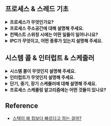 <!--
  <details>
    <summary></summary>
  </details>
-->

## 프로세스 & 스레드 기초

<details>
  <summary><b>프로세스가 무엇인가요?</b></summary>

  - 메인 메모리에 올라가 실행 중인 프로그램을 의미합니다.
  - 따라서, 다른 프로세스 자원에 접근 시, 프로세스 간 통신(IPC)을 사용해야 합니다.
  - 이 프로세스는 각각 Code, Data, Stack, Heap 구조로 되어있는 독립된 메모리 영역을 할당 받고 최소 하나 이상의 스레드로 구성되어 있습니다.
    - 코드/텍스트 영역 : 컴파일된 소스 코드가 저장되는 영역
    - 데이터 영역 : 전역변수 및 초기화된 데이터가 저장되는 영역
    - 스택 영역 : 임시 데이터(함수 호출, 로컬 변수 등)가 저장되는 영역
    - 힙 영역 : 코드에서 동적으로 생성되는 데이터가 저장되는 영역
  
   ---

  <details>
    <summary>프로그램과 프로세스, 스레드의 차이에 대해 설명해 주세요.</summary>

    - 프로세스
      - 프로세스는 프로그램 실행 시, 운영체제로부터 실행에 필요한 자원을 할당 받습니다.
      - 즉, 프로그램은 파일이 저장장치에 저장되어 있지만, 메모리엔 올라가지 않은 정적 상태이고,
        이런 프로그램을 실행시켜 운영체제로부터 CPU를 할당받아 실행되는 상태가 바로 프로세스라고 합니다.
      - 프로세스는 독립된 메모리를 할당받기 때문에, IPC를 사용해서 다른 프로세스 자원에 접근할 수 있습니다.
    - 스레드
      - 스레드는 프로세스가 할당 받은 자원을 이용하는 실행 단위입니다.
      - 각 스레드는 독자적인 Stack과 Register를 갖고 있고 프로세스의 Code, Data, Heap 영역을 공유합니다.
      - 즉, 스레드는 메모리를 공유하기 때문에, 동기화, 데드락 등의 문제가 발생할 수 있습니다.
  </details> 
  <details>
    <summary>PCB(Process Control Block)가 무엇인가요?</summary>

    - 운영체제에서 프로세스에 대한 메타데이터를 저장한 데이터를 말합니다.
    - 즉, 프로세스가 생성되면 운영체제는 해당 PCB를 생성하고 프로세스 완료 시, PCB는 제거됩니다.
    - 이곳에는 프로세스 ID, 프로그램 카운터, CPU 레지스터, 프로세스 상태 등이 저장되어 있습니다.
    - PCB는 Context Switching에 사용되기도 합니다.
  </details> 
  <details>
    <summary>그렇다면, 스레드는 PCB를 갖고 있을까요?</summary>

    - 스레드는 프로세스 내부에 있으므로 PCB를 가지지 않고 TCB를 가집니다.
  </details> 
  <details>
    <summary>리눅스에서, 프로세스와 스레드는 각각 어떻게 생성될까요?</summary>

    - 프로세스
      - fork() 함수를 통해 주소 공간을 그대로 복사하여 자식 프로세스를 생성할 수 있습니다.
      - exec() 함수를 통해 해당 자식 프로세스를 다른 작업으로 변경할 수 있습니다.
    - 스레드
      - POSIX의 pthread_create()를 통해 생성할 수 있습니다.
  </details> 
  <details>
    <summary>자식 프로세스가 상태를 알리지 않고 죽거나, 부모 프로세스가 먼저 죽게 되면 어떻게 처리하나요?</summary>

    - 부모 프로세스가 아직 wait()를 호출하지 못한 상태로 자식 프로세스가 죽을 때,
      - 이때 자식 프로세스가 종료되어도, 해당 프로세스의 PCB는 커널 내에 여전히 남아 있지만 더 이상 실행되지 않습니다.
      - 즉, 좀비 프로세스가 됩니다. 이 좀비 프로세스가 쌓이면 결국 자원 낭비를 야기하게 됩니다.
      - 하지만, 커널은 자식 프로세스가 종료되어도 최소한 정보(프로세스 ID, 프로세스 종료 상태 등)을 유지하고 있기 때문에,
        이 정보를 부모 프로세스가 wait()을 통해 확인할 수 있어서 부모 프로세스가 wait()를 호출하면 좀비 프로세스는 없어집니다.
    - 부모 프로세스가 먼저 죽을 때,
      - 이때는 자식 프로세스가 고아 프로세스가 됩니다. 이 고아 프로세스는 부모 프로세스가 없으므로, 
        부모 프로세스가 이들의 종료 상태를 확인하거나 회수할 수 없습니다.
      - 이 경우에는 리눅스 시점에서 init 프로세스가 부모 프로세스가 되어 고아 프로세스들을 관리합니다.
      - 즉, init 프로세스가 주기적으로 wait()을 호출함으로 써 고아 프로세스의 자원을 회수합니다.
  </details> 
  <details>
    <summary>리눅스에서, 데몬 프로세스에 대해 설명해 주세요.</summary>

    - 데몬 프로세스는 특정한 시스템 작업이나 서비스를 제공하는 프로세스입니다. 
      이러한 데몬 프로세스들은 사용자와 상호작용하지 않고, 주로 시스템의 특정 기능을 계속해서 실행하거나 관리하는 데 사용됩니다.
    - 데몬은 항상 백그라운드로 실행되는 프로세스이며, 대부분 부팅 시에 자동으로 시작되고 시스템 종료 전가지 실행될 수 있습니다.
    - 특징
      - 백그라운드에서 실행 : 데몬 프로세스는 사용자와 직접적으로 상호작용하지 않고, 시스템 서비스를 제공하기 위해 백그라운드에서 실행
      - 주기적인 서비스 제공 : 데몬은 주기적으로 시스템 작업을 수행하거나 특정 서비스를 제공
        - Ex: 웹 서버의 데몬 : 웹 페이지 요청을 수신
        - Ex: 파일 서버의 데몬 : 파일을 전송 및 수신
      - 시스템 리소스 관리 : 데몬은 종종 시스템 리소스를 관리하고, 백업, 로깅, 네트워크 통신 등과 같은 시스템 작업을 수행
      - 무한 루프 실행 : 대부분의 데몬은 무한 루프를 실행하여 지속적으로 요청을 처리하거나 시스템을 모니터링
      - init 프로세스의 자식 : 대부분의 데몬은 init 프로세스의 자식 프로세스로 시작. 즉, 시스템 부팅 시, init 프로세스에 의해 시작되고 관리
    - 대표적인 데몬 프로세스 예시
      - 웹 서버, 네트워크 서비스, 로깅 서비스 등이 있습니다.
  </details> 
  <details>
    <summary>리눅스는 프로세스가 일종의 트리를 형성하고 있습니다. 이 트리의 루트 노드에 위치하는 프로세스에 대해 설명해 주세요.</summary>

    - UNIX에서는 init 프로세스라고 불리며 부팅 시 첫 번째로 생성되는 프로세스입니다. 
    - 리눅스에서도 이 방식을 가져왔으며 최근에는 systemd라고 이름을 붙입니다. 
    - PID는 항상 1이며 모든 프로세스의 부모이기도 합니다. 
  </details> 

  ---
</details>

<details>
  <summary><b>프로세스 주소공간에 대해 설명해 주세요.</b></summary>

  - 이는 주소 공간은 실행 중인 각 프로세스에 할당된 메모리 공간을 의미하는 것으로 고유한 주소 공간을 가집니다.
  - 이 주소 공간은 프로세스가 실행되는 동안 프로그램 코드, 데이터, 스택, 힙 등의 요소들을 포함합니다.
    - 코드/텍스트 영역: 프로그램의 명령어가 저장되는 영역
    - 데이터 영역: 전역 변수와 정적 변수가 저장되는 영역
    - 힙 영역: 동적 할당을 통해 생성된 변수나 객체가 저장되는 영역
    - 스택 영역: 함수의 호출 정보와 지역 변수가 저장되는 영역

  ---
  
  <details>
    <summary>초기화 하지 않은 변수들은 어디에 저장될까요?</summary>

    - 데이터 영역에 저장됩니다.
      - 이 외에도 전역변수, Static 변수를 저장합니다.
      - 프로그램이 시작될 때, 고정도니 사이즈를 처음부터 종료까지 유지합니다.
  </details> 
  <details>
    <summary>Stack과 Heap 공간에 대해, 접근 속도가 더 빠른 공간은 어디일까요?</summary>

    - 접근 속도가 더 빠른 공간은 일반적으로 Stack 영역입니다.
    - 스택은 메모리 상에 연속적으로 배치되어 CPU 캐시의 지역성을 잘 활용할 수 있기 때문입니다.
    - 반면 힙은 메모리 블록들이 흩어져 있을 수 있어 단편화 문제가 발생하고 이는 메모리 관리에 추가적인 오버헤드가 발생합니다.
  </details> 
  <details>
    <summary>다음과 같이 공간을 분할하는 이유가 있을까요?</summary>

    - 각 역할을 분배하고 데이터를 공유하여 메모리 사용량을 줄이기 위함이라 생각합니다.
      - 스택 영역
        - LIFO(후입선출) 구조를 이용해 함수 호출과 지역변수 관리가 쉽도록 설계되어 빠른 호출과 반환 작업이 가능합니다.
        - 구조화된 형태와 고정된 할당 패턴은 메모리 조각화와 할당 관련 문제를 예방하는 데 도움됩니다.
        - 스택은 작고 메모리 엑세스 패턴이 예측 가능하기 때문에, 캐시에 저장해두고 쓰기 좋습니다.
          즉 스택에 저장된 데이터는 프로세서의 캐시에 더 자주 존재하므로 메모리 엑세스 시간이 더 빠릅니다.
      - 힙 영역
        - 한 번의 함수 호출 범위를 넘어 지속되어야 하는 경우 동적 수명을 갖는 데이터를 관리하기 위해 필요합니다.
        - 힙을 사용하면 데이터를 구조화되지 않은 방식으로 할당/해제할 수 있으므로 
          다양한 크기의 데이터 구조를 관리하는 데, 유연성을 제공합니다.
      - 코드/텍스트 영역
        - 같은 프로그램에선 모두 같은 내용이기 때문에, 따로 관리하여 공유합니다.
        - 기계어만 들어있기 때문에, 다른 영역과 분리하는게 당연하다고 생각합니다.
      - 스택/데이터 영역
        - 스택 구조의 특성과 전역변수의 활용성을 위해 분리되었다고 생각합니다.
        - 스택 영역을 통해 함수의 흐름을 관리합니다.
        - 데이터 영역을 통해 전역 변수와 Static 변수를 관리합니다.
        - 각 스레드는 독립된 Stack 영역을 갖지만 Data 영역은 공유합니다. 
          즉, 각 스레드가 동일한 Data 공유함으로써 메모리를 절약할 수 있습니다.        
  </details> 
  <details>
    <summary>스레드의 주소공간은 어떻게 구성되어 있을까요?</summary>

    - 스레드는 프로세스 내에서 독립된 스택 영역을 할당받고 나머지 영역은 공유합니다.
    - 때문에, Data 영역에 있는 자원인 공유 데이터는 동시에 여러 스레드가 접근할 수 있어서 동기화가 필요합니다.
  </details> 
  <details>
    <summary>IPC(Inter-Process Communication)의 Shared-Memory기법은 프로세스 주소공간의 어디에 들어가고 그 이유는?</summary>

    - 이는 프로세스 주소 공간의 힙 영역에 들어갑니다.
      - 힙 영역은 프로세스 간 동적으로 할당된 데이터를 쉽게 공유할 수 있으며 스레드 또한 공유할 수 있기 때문입니다.
      - 힙 영역은 동적 메모리 할당에 사용되므로 공유 메모리를 위한 메모리를 할당하는 데 사용할 수 있기 때문입니다.
    - IPC
      - 프로세스끼리 데이터를 주고받고 공유 데이터를 관리하는 메커니즘
    - Shared Memory
      - 두 개 이상의 프로세스가 동일한 메모리 공간을 공유하는 기법
  </details>  
  <details>
    <summary>스택과 힙영역의 크기는 언제 결정되나요? 프로그램 개발자가 아닌, 사용자가 이 공간의 크기를 수정할 수 있나요?</summary>

    - 스택과 힙 영역의 크기는 런타임에 결정됩니다. 즉, 실행 중 동적으로 크기가 필요에 따라 변합니다.
    - 때문에, 프로그램 개발자가 아닌 사용자가 이 공간의 크기를 수정하는 것은 어렵다고 생각합니다.
  </details>  
  <details>
    <summary>Stack과 Heap의 크기는 매우 크다고 할 수 있을까요? </summary>

  ![image](https://github.com/HyuckJuneHong/Tech-Interview/assets/31675711/59ce628c-f4c4-4a05-8f17-9b234f989fb5)

    - 일반적으로 매우 크다고 단정 짓기는 어렵다고 생각합니다.

    - 스택
      - 실제 객체는 Heap 영역에서 관리되고 스택에서 참조를 갖기 때문에 Stack은 클 필요가 없습니다.
      - 힙 영역과는 상관없이 크기에 제한을 갖기 때문에, 재귀 함수가 깊어지거나 지역변수를 많이 가지면 스택 오버플로우가 발생합니다.
    - 힙
      - 스택보다는 할당할 수 있는 메모리 공간이 크다.
      - 가변적 크기를 가진다.
  </details> 
  <details>
    <summary>"스택"영역과 "힙"영역은 정말 자료구조의 스택/힙과 연관이 있을까요?</summary>

    - 실제로 관련이 있다고 생각합니다.

    - 스택
      - 자료구조
        - 후입선출(LIFO) 원칙을 따르는 데이터 구조
        - Push와 Pop이 주요 작업
      - 운영체제
        - 함수 호출과 지역 변수에 사용되는 메모리 영역
        - 함수 호출 시, 새로운 스택 프레임에 Push되고 함수 반환시 스택 프레임이 Pop되며 제어가 호출한 함수로 돌아간다.
    - 힙
      - 자료구조
        - 각 노드가 자식 노드를 가리키는 트리와 유사한 구조로 구현
        - 삽입, 삭제와 같은 작업을 지원하여 메모리 할당/해제를 효율적으로 관리
      - 운영체제
        - 동적 메모리 할당에 사용되는 메모리 영역을 의미
        - 프로그램은 malloc() 또는 new 등과 같은 함수를 사용해 런타임에 메모리를 요청
  </details> 
  
  ---
</details>
<details>
  <summary><b>컨텍스트 스위칭 시에는 어떤 일들이 일어나나요?</b></summary>

  ---

  - 프로세스와 스레드는 컨텍스트 스위칭이 발생했을 때 어떤 차이가 있을까요?
  - 컨텍스트 스위칭이 발생할 때, 기존의 프로세스 정보는 커널스택에 어떠한 형식으로 저장되나요?
  - 컨텍스트 스위칭은 언제 일어날까요?

  ---
</details>
<details>
  <summary><b>IPC가 무엇이고, 어떤 종류가 있는지 설명해 주세요.</b></summary>

  ---

  - Shared Memory가 무엇이며, 사용할 때 유의해야 할 점에 대해 설명해 주세요.
  - 메시지 큐는 단방향이라고 할 수 있나요?

  ---
</details>

## 시스템 콜 & 인터럽트 & 스케줄러

<details>
  <summary><b>시스템 콜이 무엇인지 설명해 주세요.</b></summary>

  - OS는 다양한 서비스들을 수행하기 위해 하드웨어를 직접 관리하고 <br/>
    응용 프로그램은 OS가 제공하는 인터페이스를 통해서만 자원을 사용할 수 있습니다. <br/>
    이때, OS가 제공하는 인터페이스를 시스템 콜이라 합니다.
  - 시스템 콜은 커널 영역의 기능을 사용자 모드가 사용 가능하게 해줍니다. <br/>
    즉, 프로세스가 하드웨어에 접근해서 필요한 기능을 할 수 있게 해줍니다.
  - 이 시스템콜은 보통 사용자가 직접 호출하기 보단 API를 통해 접근합니다.

  ---

  <details>
    <summary>우리가 사용하는 시스템 콜의 예시를 들어주세요. </summary>
    
    - 흔히 사용하는 시스템 콜로는 파일을 열거나 닫는 'open', 'close', 
    - 프로세스를 생성하거나 종료하는 'fork', 'exit', 
    - 메모리를 할당하거나 해제하는 'malloc', 'free' 등이 있습니다.
  </details>  
  <details>
    <summary>시스템 콜이, 운영체제에서 어떤 과정으로 실행되는지 설명해 주세요. </summary>

    1. 사용자 프로세스가 시스템 콜을 호출하면, trap이 걸리면서 mode bit 값이 1에서 0으로 바뀝니다. 즉, 유저모드에서 커널모드가 됩니다.
    2. 이때, 커널은 내부적으로 시스템 콜을 구분하기 위해 기능별로 고유 번호를 할당하고 해당 번호에 제어 루틴의 정의하고 있기 때문에,
       커널은 요청받은 시스템 콜에 대응하는 고유 번호를 확인하고 그에 맞는 서비스 루틴을 호출합니다.
    3. 작업 완료 후 다시 사용자 모드로 전환됩니다. 즉, mode bit도 0에서 1로 바뀝니다.
  </details>  
  <details>
    <summary>시스템 콜의 유형에 대해 설명해 주세요.</summary>

    - 프로세스 제어, 파일 조작, 장치 관리, 정보 유지, 통신이 있습니다.
  </details>  
    <details>
    <summary>운영체제의 Dual Mode 에 대해 설명해 주세요.</summary>

    - 운영체제는 사용자 모드, 커널 모드로 나뉘어 동작하고 이를 Dual Mode Operation이라 합니다.
    - 이때, 유저모드와 커널모드를 구분하는 이유는 시스템을 보호하기 위해서 입니다. 
      즉, 의도치 않거나 악의적으로 호출을 막아 시스템 내부 데이터를 보호합니다.
    - 예를 들어, 사용자 모드는 접근할 수 있는 메모리 영역이 사용자에게 허용된 정도로 제한되어 있고 하드웨어에 직접적으로 접근할 수 없습니다.
    - 반면, 커널 모드는 모든 시스템 메모리와 CPU Instruction, 하드웨어에 직접적으로 접근할 수 있습니다.
  </details> 
  <details>
    <summary>왜 유저모드와 커널모드를 구분해야 하나요? (답변 미작성)</summary>
  </details>  
  <details>
    <summary>서로 다른 시스템 콜을 어떻게 구분할 수 있을까요? (답변 미작성)</summary>
  </details>  

  ---
</details>

<details>
  <summary><b>인터럽트가 무엇인지 설명해 주세요.</b></summary>

  - 인터럽트는 프로그램 실행 도중에 예기치 않은 상황이나 급한 작업이 발생할 경우, <br/>
    현재 실행 중인 작업을 일시 중단 후, 발생된 상황을 우선처리한 후 실행 중이던 작업으로 복귀해 계속 처리하는 것을 말합니다.
  - 즉, 현재 실행 중인 작업을 즉시 중단하고 발생한 상황에 대한 우선처리가 필요함을 CPU에 알리는 것입니다.

  ---

  <details>
    <summary>인터럽트가 왜 필요할까요?</summary>

    - 대부분의 컴퓨터는 한 개의 CPU를 사용하므로 한 순간에는 하나의 일 밖에 처리할 수 없습니다.
    - 때문에, 어떤 일을 처리하는 도중 우선 순위가 급한 일을 처리할 필요가 있을 때, 대처하기 위해 필요합니다.
  </details>
  <details>
    <summary>트랩(Trap)이란?</summary>

    - 트랩은 SW 인터럽트를 말합니다. 
      - HW/SW 인터럽트가 아닌 외부/내부 인터럽트로 보는 경우도 있는데, 이때는 내부 인터럽트가 트랩입니다.
      - SW 인터럽트는 비자발적 Exception과 자발적인 System Call로 나뉩니다.
        - Exception(비자발적, 동기적 인터럽트) : 오버플로, 언더플로, I/O 장치에 의한 인터럽트, 0으로 나눗셈한 경우 등
        - System Call(자발적) : 프로그램이 커널 함수를 호출하는 경우
    
    - 외부 인터럽트
      - 전원 이상 인터럽트 : 정전 발생 혹은 파워에 이상 발생
      - 기계 착오 인터럽트 : CPU에 문제 발생
      - 외부 신호 인터럽트
        - `타이어에 의한 인터럽트`로 CPU 스케줄링으로 Time Sharing(시분할) 방식의 Preemptive(선점적) 스케줄링을 
          선택할 수 있는데, 여기서 자원이 할당된 시간이 다 끝난 경우 해당 프로세스를 중단해야 합니다. (Context Switching)
        - 키보드로 인터럽트 키를 누르는 경우입니다. (Crtl + Alt + Delete)
        - 외부 장치로부터 인터럽트 요청이 오는 경우가 있습니다,
      - I/O 인터럽트
        - I/O 장치가 데이터 전송을 요구하거나 전송이 끝나 다음 동작이 수행되어야 할 경우
        - I/O 데이터에 이상이 있는 경우
    - 내부 인터럽트 (=프로그램 검사 인터럽트)
      - 잘못된 명령이나 잘못된 데이터르 사용할 때 발생합니다.
      - Division By Zero
      - 오버플로우 / 언더플로우
      - 기타 프로그램 Exception
                            
  </details>
  <details>
    <summary>인터럽트는 어떻게 처리하나요?</summary>

    1. HW 혹은 SW 이벤트에 의해 인터럽트 요청 시, CPU가 현재 실행 중인 프로세스를 중단하고 PCB에 해당 작업 상태를 저장합니다.
      - PCB(Process Control Block) : 수행 중이던 PC, 메모리 주소, 레지스터 갑스 HW 상태 등이 저장됩니다.
      - PC(Program Counter) : 다음에 실행할 명령어의 주소
    2. Interrupt Vector 테이블을 참조해서 ISR(Intterrupt Handler) 주소 값을 찾아 이동 후 ISR을 수행합니다.
      - 인터럽트 벡터 : 인터럽트 유발한 장치를 위한 ISR의 주소 배열
      - 인터럽트 서비스 루틴 : 해당 인터럽트를 처리하기 위한 코드 집합입니다.
      - 만약, ISR을 수행할 때, 우선순위가 더 높은 인터럽트 발생 시, 재귀적으로 과정을 수행합니다.
      - ISR 내에서는 다른 인터럽트가 발생하지 않도록 인터럽트 플래그를 사용해 중첩된 인터럽트를 방지합니다.
    4. 인터럽트 서비스 완료 후 상태 복구 명령어가 실행되어 저장해둔 PCB 등을 복원하고 CPU는 중단되었던 프로세스 실행을 재개합니다.
      - 이때, 이전에 실행 중이던 프로그램이 실행될 수도 있지만, Ready Queue의 가장 앞에 있던 프로그램이 다시 올라갈 수도 있습니다.
      - PCB에 저장된 Context를 복구하면서 올라옵니다.
      - Context : 프로세스와 관련된 정보의 집합
        - CPU Register Context : CPU(Processor) 내부에 위치
        - Code & Data, Stack, PCB : Memory에 위치.
  </details>  
  <details>
    <summary>Polling 방식에 대해 설명해 주세요.</summary>
    
    - 폴링은 특정 주기를 갖고 해당 주기마다 처리를 위한 시그널이 들어왔는지 체크합니다.
      따라서 커널과 같은 인터럽트 핸들러가 필요하지 않습니다.
    - 단, 시스템 리소스를 많이 소비하기 때문에 구현 시, 시스템의 성능 저하 원인이 되기도 합니다.
      따라서 오늘날의 다양한 프로세스를 처리하기에는 적합하지 않습니다.

    - 인터럽트
      - CPU가 아닌 주변의 I/O 장치가 대신 I/O 해주는 방식입니다.
        때문에 데이터의 I/O 이루어지는 동안 CPU는 다른 작업을 할 수 있습니다.
      - CPU의 작업과 저장장치의 데이터 이동을 독립적으로 운영할 수 있어서 시스템 효율을 높입니다.
      - 현대 운영체제는 인터럽트 기반의 시스템을 사용합니다.
  </details>  
  <details>
    <summary>HW / SW 인터럽트에 대해 설명해 주세요.</summary>

    - 안터럽트에는 HW 인터럽트와 SW 인터럽트가 있고 SW 인터럽트는 비자발적인 예외와 자발적인 System Call로 나뉩니다.

     - HW 인터럽트 (=외부 인터럽트)
       - 일반적으로 하드웨어에서 발생하는 인터럽트를 말합니다.
       - Ex) 전원의 이상, CPU의 기능, 기계의 착오, 키보드 동작, 입출력 장치의 데이터 전송 등
     - SW 인터럽트 (=내부 인터럽트)
       - Trap이라고도 하며 프로그램 내부에서 발생하는 것을 말합니다.
       - Ex) 잘못된 명령, 잘못된 데이터 사용 등
  </details>  
  <details>
    <summary>동시에 두 개 이상의 인터럽트가 발생하면, 어떻게 처리해야 하나요?</summary>

    - 운영체제에서 사용되는 인터럽트 처리 메커니즘에 따라 정확한 동작이 달라질 수 있지만 주로 아래와 같이 동작합니다.
      - 인터럽트 우선순위 할당 : 가장 높은 우선순위를 가진 인터럽트를 처리합니다.
      - 인터럽트 마스킹 : 인터럽트 처리 중 다른 인터럽트를 일시적으로 비활성화하여 우선순위를 선점하지 못하도록 방지할 수 있습니다.
      - 인터럽트 큐, 버터 : 받은 순서대로 대기 중인 인터럽트를 처리하고 처리 순서를 관리합니다.
  </details>

  ---
</details>
<details>
  <summary><b>단기, 중기, 장기 스케쥴러에 대해 설명해 주세요.</b></summary>

  ---

  - 현대 OS에는 단기, 중기, 장기 스케쥴러를 모두 사용하고 있나요?
  - 프로세스의 스케쥴링 상태에 대해 설명해 주세요.
  - preemptive/non-preemptive 에서 존재할 수 없는 상태가 있을까요?
  - Memory가 부족할 경우, Process는 어떠한 상태로 변화할까요?

  ---
</details>

<details>
  <summary><b>프로세스 스케줄링 알고리즘에는 어떤 것들이 있나요?</b></summary>

  ---

  - RR을 사용할 때, Time Slice에 따른 trade-off를 설명해 주세요.
  - 싱글 스레드 CPU 에서 상시로 돌아가야 하는 프로세스가 있다면, 어떤 스케쥴링 알고리즘을 사용하는 것이 좋을까요? 또 왜 그럴까요?
  - 동시성과 병렬성의 차이에 대해 설명해 주세요.
  - 타 스케쥴러와 비교하여, Multi-level Feedback Queue는 어떤 문제점들을 해결한다고 볼 수 있을까요?
  - FIFO 스케쥴러는 정말 쓸모가 없는 친구일까요? 어떤 시나리오에 사용하면 좋을까요? 
  - 우리는 스케줄링 알고리즘을 "프로세스" 스케줄링 알고리즘이라고 부릅니다. 스레드는 다른 방식으로 스케줄링을 하나요?
  - 유저 스레드와 커널 스레드의 스케쥴링 알고리즘은 똑같을까요?

  ---
</details>

## Reference

- [스택이 왜 힙보다 빠르다고 하는 걸까?](https://arca.live/b/programmer/67268686)



<!--
## 프로세스 & 스레드 심화

<details>
  <summary><b>8. 뮤텍스와 세마포어의 차이점은 무엇인가요?</b></summary>

  - 이진 세마포어와 뮤텍스의 차이에 대해 설명해 주세요.
  - Lock을 얻기 위해 대기하는 프로세스들은 Spin Lock 기법을 사용할 수 있습니다. 이 방법의 장단점은 무엇인가요? 단점을 해결할 방법은 없을까요? 
  - 뮤텍스와 세마포어 모두 커널이 관리하기 때문에, Lock을 얻고 방출하는 과정에서 시스템 콜을 호출해야 합니다. 이 방법의 장단점이 있을까요? 단점을 해결할 수 있는 방법은 없을까요?

</details>

<details>
  <summary><b>9. Deadlock 에 대해 설명해 주세요.</b></summary>

  - Deadlock 이 동작하기 위한 4가지 조건에 대해 설명해 주세요.
  - 그렇다면 3가지만 충족하면 왜 Deadlock 이 발생하지 않을까요?
  - 어떤 방식으로 예방할 수 있을까요?
  - 왜 현대 OS는 Deadlock을 처리하지 않을까요?
  - Wait Free와 Lock Free를 비교해 주세요.

</details>

<details>
  <summary><b>10. 프로그램이 컴파일 되어, 실행되는 과정을 간략하게 설명해 주세요.</b></summary>

  - 링커와, 로더의 차이에 대해 설명해 주세요.
  - 컴파일 언어와 인터프리터 언어의 차이에 대해 설명해 주세요.
  - JIT에 대해 설명해 주세요.
  - 본인이 사용하는 언어는, 어떤식으로 컴파일 및 실행되는지 설명해 주세요.
  - Python 같은 언어는 CPython, Jython, PyPy등의 다양한 구현체가 있습니다. 각각은 어떤 차이가 있을까요? 또한, 실행되는 과정 또한 다를까요?
  - 우리는 흔히 fork(), exec() 시스템 콜을 사용하여 프로세스를 적재할 수 있다고 배웠습니다. 로더의 역할은 이 시스템 콜과 상관있는 걸까요? 아니면 다른 방식으로 프로세스를 적재할 수 있는 건가요?

</details>

<details>
  <summary><b>12. Thread Safe 하다는 것은 어떤 의미인가요?</b></summary>

  - Thread Safe 를 보장하기 위해 어떤 방법을 사용할 수 있나요?
  - Peterson's Algorithm 이 무엇이며, 한계점에 대해 설명해 주세요.
  - Race Condition 이 무엇인가요?
  - Thread Safe를 구현하기 위해 반드시 락을 사용해야 할까요? 그렇지 않다면, 어떤 다른 방법이 있을까요?

</details>

<details>
  <summary><b>13. Thread Pool, Monitor, Fork-Join에 대해 설명해 주세요.</b></summary>

  - Thread Pool을 사용한다고 가정하면, 어떤 기준으로 스레드의 수를 결정할 것인가요? 
  - 어떤 데이터를 정렬 하려고 합니다. 어떤 방식의 전략을 사용하는 것이 가장 안전하면서도 좋은 성능을 낼 수 있을까요?

</details>

## 메모리

<details>
  <summary><b>14. 캐시 메모리 및 메모리 계층성에 대해 설명해 주세요.</b></summary>

  - 캐시 메모리는 어디에 위치해 있나요?
  - L1, L2 캐시에 대해 설명해 주세요.
  - 캐시에 올라오는 데이터는 어떻게 관리되나요?
  - 캐시간의 동기화는 어떻게 이루어지나요?
  - 캐시 메모리의 Mapping 방식에 대해 설명해 주세요.
  - 캐시의 지역성에 대해 설명해 주세요.
  - 캐시의 지역성을 기반으로, 이차원 배열을 가로/세로로 탐색했을 때의 성능 차이에 대해 설명해 주세요.
  - 캐시의 공간 지역성은 어떻게 구현될 수 있을까요? (힌트: 캐시는 어떤 단위로 저장되고 관리될까요?) 

</details>

<details>
  <summary><b>15.메모리의 연속할당 방식 세 가지를 설명해주세요. (first-fit, best-fit, worst-fit)</b></summary>

  - worst-fit 은 언제 사용할 수 있을까요?
  - 성능이 가장 좋은 알고리즘은 무엇일까요?

</details>

<details>
  <summary><b>16. Thrashing 이란 무엇인가요?</b></summary>

  - Thrashing 발생 시, 어떻게 완화할 수 있을까요?

</details>

<details>
  <summary><b>17. 가상 메모리란 무엇인가요?</b></summary>

  - 가상 메모리가 가능한 이유가 무엇일까요?
  - Page Fault가 발생했을 때, 어떻게 처리하는지 설명해 주세요.
  - 페이지 크기에 대한 Trade-Off를 설명해 주세요.
  - 페이지 크기가 커지면, 페이지 폴트가 더 많이 발생한다고 할 수 있나요?
  - 세그멘테이션 방식을 사용하고 있다면, 가상 메모리를 사용할 수 없을까요?


</details>

<details>
  <summary><b>18. 세그멘테이션과 페이징의 차이점은 무엇인가요?</b></summary>

  - 페이지와 프레임의 차이에 대해 설명해 주세요.
  - 내부 단편화와, 외부 단편화에 대해 설명해 주세요.
  - 페이지에서 실제 주소를 어떻게 가져올 수 있는지 설명해 주세요.
  - 어떤 주소공간이 있을 때, 이 공간이 수정 가능한지 확인할 수 있는 방법이 있나요?
  - 32비트에서, 페이지의 크기가 1kb 이라면 페이지 테이블의 최대 크기는 몇 개일까요?
  - 32비트 운영체제는 램을 최대 4G 까지 사용할 수 있습니다. 이 이유를 페이징과 연관 지어서 설명해 주세요.
  - C/C++ 개발을 하게 되면 Segmentation Fault 라는 에러를 접할 수 있을텐데, 이 에러는 세그멘테이션/페이징과 어떤 관계가 있을까요?  

</details>

<details>
  <summary><b>19. TLB는 무엇인가요?</b></summary>

  - TLB를 쓰면 왜 빨라지나요?
  - MMU가 무엇인가요?
  - TLB와 MMU는 어디에 위치해 있나요?
  - 코어가 여러개라면, TLB는 어떻게 동기화 할 수 있을까요? 
  - TLB 관점에서, Context Switching 발생 시 어떤 변화가 발생하는지 설명해 주세요. 

</details>

<details>
  <summary><b>20. 동기화를 구현하기 위한 하드웨어적인 해결 방법에 대해 설명해 주세요.</b></summary>

  - volatile 키워드는 어떤 의미가 있나요?
  - 싱글코어가 아니라 멀티코어라면, 어떻게 동기화가 이뤄질까요?
  - 

</details>

<details>
  <summary><b>21. 페이지 교체 알고리즘에 대해 설명해 주세요.</b></summary>

  - LRU 알고리즘은 어떤 특성을 이용한 알고리즘이라고 할 수 있을까요?
  - LRU 알고리즘을 구현한다면, 어떻게 구현할 수 있을까요?
  - LRU 알고리즘의 단점을 설명해 주세요. 이를 해결할 수 있는 대안에 대해서도 설명해 주세요.

</details>

<details>
  <summary><b>22. File Descriptor와, File System에 에 대해 설명해 주세요.</b></summary>

  - I-Node가 무엇인가요?
  - 프로그래밍 언어 상에서 제공하는 파일 관련 함수 (Python - open(), Java - BufferedReader/Writer 등)은, 파일을 어떤 방식으로 읽어들이나요?

</details>

<details>
  <summary><b>23. 동기와 비동기, 블로킹과 논블로킹의 차이에 대해 설명해 주세요.</b></summary>

  - 그렇다면, 동기이면서 논블로킹이고, 비동기이면서 블로킹인 경우는 의미가 있다고 할 수 있나요?
  - I/O 멀티플렉싱에 대해 설명해 주세요.
  - 논블로킹 I/O를 수행한다고 하면, 그 결과를 어떻게 수신할 수 있나요? 

</details>
-->
